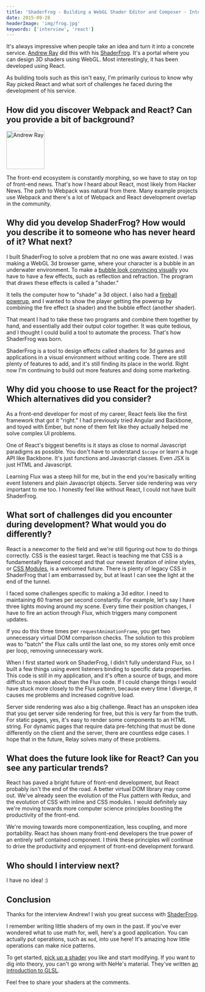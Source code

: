 ```yaml
---
title: 'ShaderFrog - Building a WebGL Shader Editor and Composer - Interview with Andrew Ray'
date: 2015-09-28
headerImage: 'img/frog.jpg'
keywords: ['interview', 'react']
---
```


It's always impressive when people take an idea and turn it into a concrete service. [Andrew Ray](http://andrewray.me/) did this with his [ShaderFrog](http://shaderfrog.com/). It's a portal where you can design 3D shaders using WebGL. Most interestingly, it has been developed using React.

As building tools such as this isn't easy, I'm primarily curious to know why Ray picked React and what sort of challenges he faced during the development of his service.

## How did you discover Webpack and React? Can you provide a bit of background?

<p>
<span class="author">
  <img src="https://www.gravatar.com/avatar/b3a21f6147bcc6bd9d997d5cc5b5f87c?size=200" alt="Andrew Ray" class='author' width='100' height='100' />
</span>

The front-end ecosystem is constantly morphing, so we have to stay on top of front-end news. That's how I heard about React, most likely from Hacker News. The path to Webpack was natural from there. Many example projects use Webpack and there's a lot of Webpack and React development overlap in the community.
</p>

## Why did you develop ShaderFrog? How would you describe it to someone who has never heard of it? What next?

I built ShaderFrog to solve a problem that no one was aware existed. I was making a WebGL 3d browser game, where your character is a bubble in an underwater environment. To make a [bubble look convincing visually](http://shaderfrog.com/app/view/147) you have to have a few effects, such as reflection and refraction. The program that draws these effects is called a "shader."

It tells the computer how to "shade" a 3d object. I also had a [fireball powerup](http://shaderfrog.com/app/view/30), and I wanted to show the player getting the powerup by combining the fire effect (a shader) and the bubble effect (another shader).

That meant I had to take these two programs and combine them together by hand, and essentially add their output color together. It was quite tedious, and I thought I could build a tool to automate the process. That's how ShaderFrog was born.

ShaderFrog is a tool to design effects called shaders for 3d games and applications in a visual environment without writing code. There are still plenty of features to add, and it's still finding its place in the world. Right now I'm continuing to build out more features and doing some marketing.

## Why did you choose to use React for the project? Which alternatives did you consider?

As a front-end developer for most of my career, React feels like the first framework that got it "right." I had previously tried Angular and Backbone, and toyed with Ember, but none of them felt like they actually helped me solve complex UI problems.

One of React's biggest benefits is it stays as close to normal Javascript paradigms as possible. You don't have to understand `$scope` or learn a huge API like Backbone. It's just functions and Javascript classes. Even JSX is just HTML and Javascript.

Learning Flux was a steep hill for me, but in the end you're basically writing event listeners and plain Javascript objects. Server side rendering was very important to me too. I honestly feel like without React, I could not have built ShaderFrog.

## What sort of challenges did you encounter during development? What would you do differently?

React is a newcomer to the field and we're still figuring out how to do things correctly. CSS is the easiest target. React is teaching me that CSS is a fundamentally flawed concept and that our newest iteration of inline styles, or [CSS Modules](https://github.com/css-modules/css-modules), is a welcomed future. There is plenty of legacy CSS in ShaderFrog that I am embarrassed by, but at least I can see the light at the end of the tunnel.

I faced some challenges specific to making a 3d editor. I need to maintaining 60 frames per second constantly. For example, let's say I have three lights moving around my scene. Every time their position changes, I have to fire an action through Flux, which triggers many component updates.

If you do this three times per `requestAnimationFrame`, you get two unnecessary virtual DOM comparison checks. The solution to this problem was to "batch" the Flux calls until the last one, so my stores only emit once per loop, removing unnecessary work.

When I first started work on ShaderFrog, I didn't fully understand Flux, so I built a few things using event listeners binding to specific data properties. This code is still in my application, and it's often a source of bugs, and more difficult to reason about than the Flux code. If I could change things I would have stuck more closely to the Flux pattern, because every time I diverge, it causes me problems and increased cognitive load.

Server side rendering was also a big challenge. React has an unspoken idea that you get server side rendering for free, but this is very far from the truth. For static pages, yes, it's easy to render some components to an HTML string. For dynamic pages that require data pre-fetching that must be done differently on the client and the server, there are countless edge cases. I hope that in the future, Relay solves many of these problems.

## What does the future look like for React? Can you see any particular trends?

React has paved a bright future of front-end development, but React probably isn't the end of the road. A better virtual DOM library may come out. We've already seen the evolution of the Flux pattern with Redux, and the evolution of CSS with inline and CSS modules. I would definitely say we're moving towards more computer science principles boosting the productivity of the front-end.

We're moving towards more componentization, less coupling, and more portability. React has shown many front-end developers the true power of an entirely self contained component. I think these principles will continue to drive the productivity and enjoyment of front-end development forward.

## Who should I interview next?

I have no idea! :)

## Conclusion

Thanks for the interview Andrew! I wish you great success with [ShaderFrog](http://shaderfrog.com/).

I remember writing little shaders of my own in the past. If you've ever wondered what to use math for, well, here's a good application. You can actually put operations, such as `mod`, into use here! It's amazing how little operations can make nice patterns.

To get started, [pick up a shader](http://shaderfrog.com/app) you like and start modifying. If you want to dig into theory, you can't go wrong with NeHe's material. They've written [an introduction to GLSL](http://nehe.gamedev.net/article/glsl_an_introduction/25007/).

Feel free to share your shaders at the comments.
